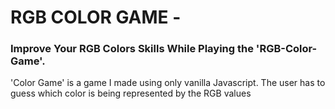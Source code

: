 <h1>RGB COLOR GAME - </h1>
<h3>Improve Your RGB Colors Skills While Playing the 'RGB-Color-Game'.</h3>

<p>'Color Game' is a game I made using only vanilla Javascript. The user has to guess which color is being represented by the RGB values</p>
